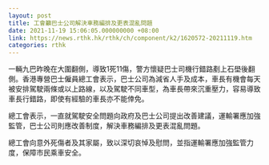 ```yaml
---
layout: post
title: 工會籲巴士公司解決車務編排及更表混亂問題
date: 2021-11-19 15:06:05.000000000 +08:00
link: https://news.rthk.hk/rthk/ch/component/k2/1620572-20211119.htm
categories: rthk
---
```


一輛九巴昨晚在大圍翻側，導致1死11傷，警方懷疑巴士司機行錯路剷上石壆後翻側。香港專營巴士僱員總工會表示，巴士公司為減省人手及成本，車長有機會每天被安排駕駛兩條或以上路線，以及駕駛不同車型，為車長帶來沉重壓力，容易導致車長行錯路，即使有經驗的車長亦不能倖免。

總工會表示，一直就駕駛安全問題向政府及巴士公司提出改善建議，運輸署應加強監管，巴士公司則應改善制度，解決車務編排及更表混亂問題。

總工會向意外死傷者及其家屬，致以深切哀悼及慰問，並指運輸署應加強監管力度，保障市民乘車安全。
